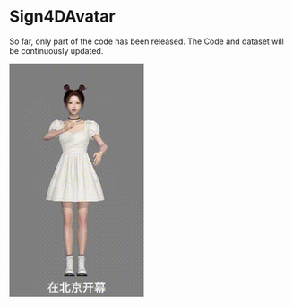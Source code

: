 # Sign4DAvatar
So far, only part of the code has been released. The Code and dataset will be continuously updated.


![手语虚拟人示例](https://github.com/herochen7372/Sign4DAvatar/blob/main/myDATA/%E5%9C%A8%E5%8C%97%E4%BA%AC%E5%BC%80%E5%B9%95.gif)
